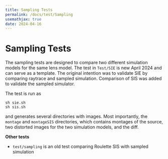 ```yaml
---
title: Sampling Tests
permalink: /docs/test/Sampling
usemathjax: true
date: 2024-04-16
---
```



# Sampling Tests

The sampling tests are designed to compare two different simulation models for the
same lens model.
The test in `Test/SIE` is new April 2024 and can serve as a template.
The original intention was to validate SIE by comparing raytrace and sampled simulation.
Comparison of SIS was added to validate the sampled simulator.

The test is run as
```
sh sie.sh
sh sis.sh
```
and generates several directories with images.  Most importantly, the `montage` and
`montageSIS` directories, which contains montages of the source, two distorted images
for the two simulation models, and the diff.

**Other tests**
+ `test/sampling` is an old test comparing Roulette SIS with sampled simulation
